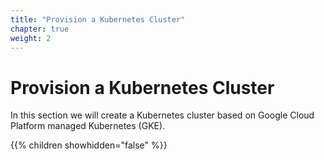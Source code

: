 ```yaml
---
title: "Provision a Kubernetes Cluster"
chapter: true
weight: 2
---
```

# Provision a Kubernetes Cluster
In this section we will create a Kubernetes cluster based on Google Cloud Platform managed Kubernetes (GKE).

{{% children showhidden="false" %}}
